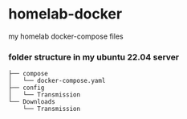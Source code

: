 # homelab-docker
my homelab docker-compose files

### folder structure in my ubuntu 22.04 server

```
├── compose
│   └── docker-compose.yaml
├── config
│   └── Transmission
└── Downloads
    └── Transmission
```
